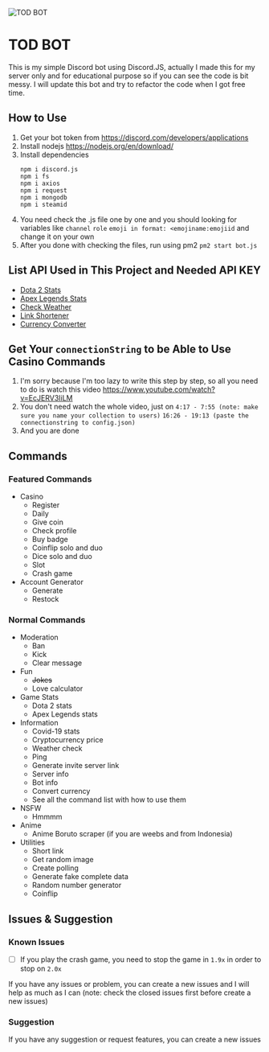 ![TOD BOT](https://i.imgur.com/1UJ6wSW.png)

# TOD BOT
This is my simple Discord bot using Discord.JS, actually I made this for my server only and for educational purpose so if you can see the code is bit messy. I will update this bot and try to refactor the code when I got free time.

## How to Use
1. Get your bot token from https://discord.com/developers/applications
2. Install nodejs https://nodejs.org/en/download/
3. Install dependencies
   ```
   npm i discord.js
   npm i fs
   npm i axios
   npm i request
   npm i mongodb
   npm i steamid
   ```
4. You need check the .js file one by one and you should looking for variables like `channel` `role` `emoji in format: <emojiname:emojiid` and change it on your own
5. After you done with checking the files, run using pm2 `pm2 start bot.js`

## List API Used in This Project and Needed API KEY
* [Dota 2 Stats](https://steamcommunity.com/dev/apikey)
* [Apex Legends Stats](https://tracker.gg/developers)
* [Check Weather](https://openweathermap.org/api)
* [Link Shortener](https://dev.bitly.com/)
* [Currency Converter](https://free.currencyconverterapi.com/)

## Get Your `connectionString` to be Able to Use Casino Commands
1. I'm sorry because I'm too lazy to write this step by step, so all you need to do is watch this video https://www.youtube.com/watch?v=EcJERV3IiLM
2. You don't need watch the whole video, just on `4:17 - 7:55 (note: make sure you name your collection to users)` `16:26 - 19:13 (paste the connectionstring to config.json)`
3. And you are done

## Commands
### Featured Commands
* Casino
  * Register
  * Daily
  * Give coin
  * Check profile
  * Buy badge
  * Coinflip solo and duo
  * Dice solo and duo
  * Slot
  * Crash game
* Account Generator
  * Generate
  * Restock
### Normal Commands
* Moderation
  * Ban
  * Kick
  * Clear message
* Fun
  * ~~Jokes~~
  * Love calculator
* Game Stats
  * Dota 2 stats
  * Apex Legends stats
* Information
  * Covid-19 stats
  * Cryptocurrency price
  * Weather check
  * Ping
  * Generate invite server link
  * Server info
  * Bot info
  * Convert currency
  * See all the command list with how to use them
* NSFW
  * Hmmmm
* Anime
  * Anime Boruto scraper (if you are weebs and from Indonesia)
* Utilities
  * Short link
  * Get random image
  * Create polling
  * Generate fake complete data
  * Random number generator
  * Coinflip
  
 ## Issues & Suggestion
 ### Known Issues
 - [ ] If you play the crash game, you need to stop the game in `1.9x` in order to stop on `2.0x`
 
 If you have any issues or problem, you can create a new issues and I will help as much as I can (note: check the closed issues first before create a new issues)
 ### Suggestion
 If you have any suggestion or request features, you can create a new issues

